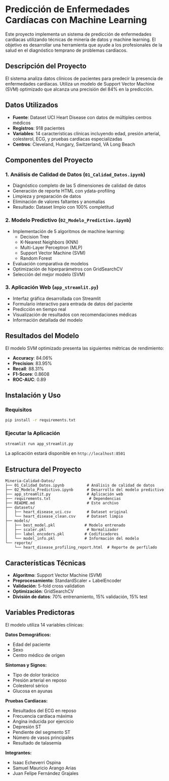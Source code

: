 # Predicción de Enfermedades Cardíacas con Machine Learning

Este proyecto implementa un sistema de predicción de enfermedades cardíacas utilizando técnicas de minería de datos y machine learning. El objetivo es desarrollar una herramienta que ayude a los profesionales de la salud en el diagnóstico temprano de problemas cardíacos.

## Descripción del Proyecto

El sistema analiza datos clínicos de pacientes para predecir la presencia de enfermedades cardíacas. Utiliza un modelo de Support Vector Machine (SVM) optimizado que alcanza una precisión del 84% en la predicción.

## Datos Utilizados

- **Fuente**: Dataset UCI Heart Disease con datos de múltiples centros médicos
- **Registros**: 918 pacientes
- **Variables**: 14 características clínicas incluyendo edad, presión arterial, colesterol, ECG, y pruebas cardíacas especializadas
- **Centros**: Cleveland, Hungary, Switzerland, VA Long Beach

## Componentes del Proyecto

### 1. Análisis de Calidad de Datos (`01_Calidad_Datos.ipynb`)
- Diagnóstico completo de las 5 dimensiones de calidad de datos
- Generación de reporte HTML con ydata-profiling
- Limpieza y preparación de datos
- Eliminación de valores faltantes y anomalías
- Resultado: Dataset limpio con 100% completitud

### 2. Modelo Predictivo (`02_Modelo_Predictivo.ipynb`)
- Implementación de 5 algoritmos de machine learning:
  - Decision Tree
  - K-Nearest Neighbors (KNN)
  - Multi-Layer Perceptron (MLP)
  - Support Vector Machine (SVM)
  - Random Forest
- Evaluación comparativa de modelos
- Optimización de hiperparámetros con GridSearchCV
- Selección del mejor modelo (SVM)

### 3. Aplicación Web (`app_streamlit.py`)
- Interfaz gráfica desarrollada con Streamlit
- Formulario interactivo para entrada de datos del paciente
- Predicción en tiempo real
- Visualización de resultados con recomendaciones médicas
- Información detallada del modelo

## Resultados del Modelo

El modelo SVM optimizado presenta las siguientes métricas de rendimiento:

- **Accuracy**: 84.06%
- **Precision**: 83.95%
- **Recall**: 88.31%
- **F1-Score**: 0.8608
- **ROC-AUC**: 0.89

## Instalación y Uso

### Requisitos
```bash
pip install -r requirements.txt
```

### Ejecutar la Aplicación
```bash
streamlit run app_streamlit.py
```

La aplicación estará disponible en `http://localhost:8501`

## Estructura del Proyecto

```
Mineria-Calidad-Datos/
├── 01_Calidad_Datos.ipynb          # Análisis de calidad de datos
├── 02_Modelo_Predictivo.ipynb      # Desarrollo del modelo predictivo
├── app_streamlit.py                # Aplicación web
├── requirements.txt                 # Dependencias
├── README.md                       # Este archivo
├── datasets/
│   ├── heart_disease_uci.csv       # Dataset original
│   └── heart_disease_clean.csv     # Dataset limpio
├── models/
│   ├── best_model.pkl             # Modelo entrenado
│   ├── scaler.pkl                  # Normalizador
│   ├── label_encoders.pkl         # Codificadores
│   └── model_info.pkl             # Información del modelo
└── reporte/
    └── heart_disease_profiling_report.html  # Reporte de perfilado
```

## Características Técnicas

- **Algoritmo**: Support Vector Machine (SVM)
- **Preprocesamiento**: StandardScaler + LabelEncoder
- **Validación**: 5-fold cross validation
- **Optimización**: GridSearchCV
- **División de datos**: 70% entrenamiento, 15% validación, 15% test

## Variables Predictoras

El modelo utiliza 14 variables clínicas:

**Datos Demográficos:**
- Edad del paciente
- Sexo
- Centro médico de origen

**Síntomas y Signos:**
- Tipo de dolor torácico
- Presión arterial en reposo
- Colesterol sérico
- Glucosa en ayunas

**Pruebas Cardíacas:**
- Resultados del ECG en reposo
- Frecuencia cardíaca máxima
- Angina inducida por ejercicio
- Depresión ST
- Pendiente del segmento ST
- Número de vasos principales
- Resultado de talasemia


**Integrantes:**
- Isaac Echeverri Ospina
- Samuel Mauricio Arango Arias
- Juan Felipe Fernández Grajales

